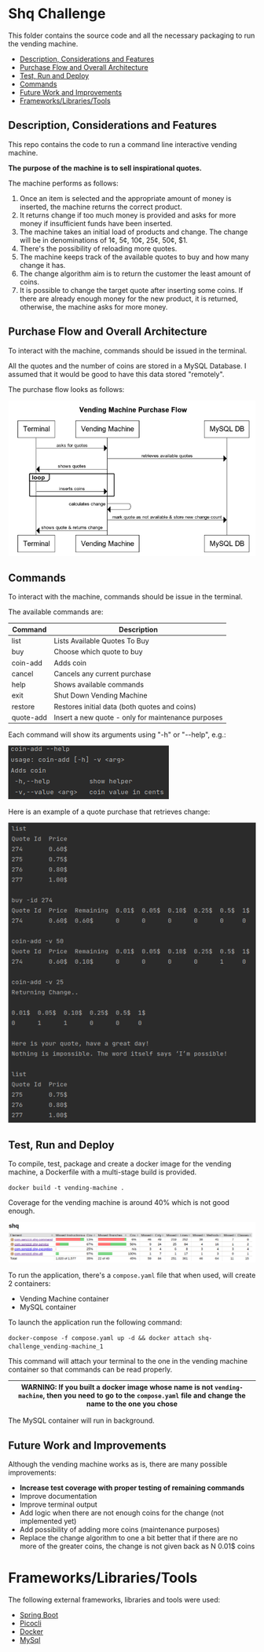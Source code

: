 # Shq Challenge

This folder contains the source code and all the necessary packaging to run the vending machine.

- [Description, Considerations and Features](#description-considerations-and-features)
- [Purchase Flow and Overall Architecture](#purchase-flow-and-overall-architecture)
- [Test, Run and Deploy](#test-run-and-deploy)
- [Commands](#commands)
- [Future Work and Improvements](#future-work-and-improvements)
- [Frameworks/Libraries/Tools](#frameworkslibrariestools)

## Description, Considerations and Features

This repo contains the code to run a command line interactive vending machine. 

**The purpose of the machine is to sell inspirational quotes.**

The machine performs as follows:

1. Once an item is selected and the appropriate amount of money is inserted, the machine returns the correct product.
2. It returns change if too much money is provided and asks for more money if insufficient funds have been inserted.
3. The machine takes an initial load of products and change. The change will be in denominations of 1¢, 5¢, 10¢, 25¢, 50¢, $1.
4. There's the possibility of reloading more quotes.
5. The machine keeps track of the available quotes to buy and how many change it has.
6. The change algorithm aim is to return the customer the least amount of coins.
7. It is possible to change the target quote after inserting some coins. If there are already enough money for the new product, it is returned, otherwise, the machine asks for more money.

## Purchase Flow and Overall Architecture

To interact with the machine, commands should be issued in the terminal.

All the quotes and the number of coins are stored in a MySQL Database. I assumed that it would be good to have this data stored "remotely".

The purchase flow looks as follows:

![Purchase Flow](./static/purchase_flow.png)

## Commands

To interact with the machine, commands should be issue in the terminal.

The available commands are:

Command | Description
--- | --- 
list | Lists Available Quotes To Buy
buy | Choose which quote to buy
coin-add | Adds coin
cancel | Cancels any current purchase
help | Shows available commands
exit | Shut Down Vending Machine
restore | Restores initial data (both quotes and coins)
quote-add | Insert a new quote - only for maintenance purposes

Each command will show its arguments using "-h" or "--help", e.g.:

![Help](./static/help.png)

Here is an example of a quote purchase that retrieves change:

![Purchase](./static/purchase.png)

## Test, Run and Deploy

To compile, test, package and create a docker image for the vending machine, a Dockerfile with a multi-stage build is provided.

`docker build -t vending-machine .`

Coverage for the vending machine is around 40% which is not good enough.

![Tests Coverage](./static/coverage.png)

To run the application, there's a `compose.yaml` file that when used, will create 2 containers:
* Vending Machine container
* MySQL container

To launch the application run the following command:

`docker-compose -f compose.yaml up -d && docker attach shq-challenge_vending-machine_1`

This command will attach your terminal to the one in the vending machine container so that commands can be read properly. 

| WARNING: If you built a docker image whose name is not `vending-machine`, then you need to go to the `compose.yaml` file and change the name to the one you chose |
| --- |

The MySQL container will run in background.

## Future Work and Improvements
Although the vending machine works as is, there are many possible improvements:
* **Increase test coverage with proper testing of remaining commands**
* Improve documentation
* Improve terminal output
* Add logic when there are not enough coins for the change (not implemented yet)
* Add possibility of adding more coins (maintenance purposes)
* Replace the change algorithm to one a bit better that if there are no more of the greater coins, the change is not given back as N 0.01$ coins

# Frameworks/Libraries/Tools
The following external frameworks, libraries and tools were used:
* [Spring Boot](https://spring.io/projects/spring-boot)
* [Picocli](https://github.com/remkop/picocli)
* [Docker](https://www.docker.com/)
* [MySql](https://www.mysql.com/)